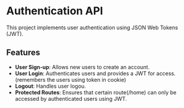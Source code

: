 # Authentication API

This project implements user authentication using JSON Web Tokens (JWT). 

## Features
- **User Sign-up**: Allows new users to create an account.
- **User Login**: Authenticates users and provides a JWT for access.(remembers the users using token in cookie)
- **Logout**: Handles user logou.
- **Protected Routes**: Ensures that certain route(/home) can only be accessed by authenticated users using JWT.
